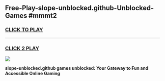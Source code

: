 
## Free-Play-slope-unblocked.github-Unblocked-Games #mmmt2
<h3>
<a href="https://news.freeplayer.one?title=slope-unblocked.github&ref=8M">CLICK TO PLAY</a></h3>
<hr>

<h3>
<a href="https://news.freeplayer.one?title=slope-unblocked.github&ref=8M">CLICK 2 PLAY</a>
  
</h3>

<a href="https://news.freeplayer.one?title=slope-unblocked.github&ref=8M"><img src="https://clearcache.store/games.png"></a>


**slope-unblocked.github games unblocked: Your Gateway to Fun and Accessible Online Gaming**
